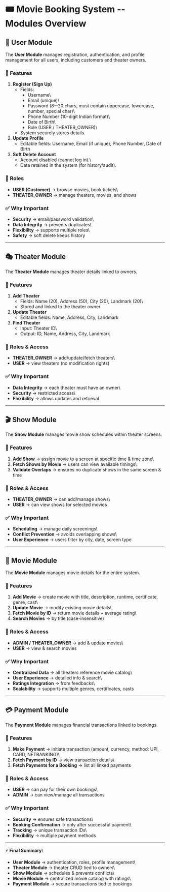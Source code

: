 # 🎟️ Movie Booking System -- Modules Overview

## 👤 User Module

The **User Module** manages registration, authentication, and profile
management for all users, including customers and theater owners.

### 🔹 Features

1.  **Register (Sign Up)**
    -   Fields:
        -   Username\
        -   Email (unique)\
        -   Password (8--20 chars, must contain uppercase, lowercase,
            number, special char)\
        -   Phone Number (10-digit Indian format)\
        -   Date of Birth\
        -   Role (USER / THEATER_OWNER)\
    -   System securely stores details.
2.  **Update Profile**
    -   Editable fields: Username, Email (if unique), Phone Number, Date
        of Birth
3.  **Soft Delete Account**
    -   Account disabled (cannot log in).\
    -   Data retained in the system (for history/audit).

### 🔹 Roles

-   **USER (Customer)** → browse movies, book tickets\
-   **THEATER_OWNER** → manage theaters, movies, and shows

### ✅ Why Important

-   **Security** → email/password validation\
-   **Data Integrity** → prevents duplicates\
-   **Flexibility** → supports multiple roles\
-   **Safety** → soft delete keeps history

------------------------------------------------------------------------

## 🎭 Theater Module

The **Theater Module** manages theater details linked to owners.

### 🔹 Features

1.  **Add Theater**
    -   Fields: Name (20), Address (50), City (20), Landmark (20)\
    -   Stored and linked to the theater owner
2.  **Update Theater**
    -   Editable fields: Name, Address, City, Landmark
3.  **Find Theater**
    -   Input: Theater ID\
    -   Output: ID, Name, Address, City, Landmark

### 🔹 Roles & Access

-   **THEATER_OWNER** → add/update/fetch theaters\
-   **USER** → view theaters (no modification rights)

### ✅ Why Important

-   **Data Integrity** → each theater must have an owner\
-   **Security** → restricted access\
-   **Flexibility** → allows updates and retrieval

------------------------------------------------------------------------

## 🎬 Show Module

The **Show Module** manages movie show schedules within theater screens.

### 🔹 Features

1.  **Add Show** → assign movie to a screen at specific time & time
    zone\
2.  **Fetch Shows by Movie** → users can view available timings\
3.  **Validate Overlaps** → ensures no duplicate shows in the same
    screen & time

### 🔹 Roles & Access

-   **THEATER_OWNER** → can add/manage shows\
-   **USER** → can view shows for selected movies

### ✅ Why Important

-   **Scheduling** → manage daily screenings\
-   **Conflict Prevention** → avoids overlapping shows\
-   **User Experience** → users filter by city, date, screen type

------------------------------------------------------------------------

## 🎥 Movie Module

The **Movie Module** manages movie details for the entire system.

### 🔹 Features

1.  **Add Movie** → create movie with title, description, runtime,
    certificate, genre, cast\
2.  **Update Movie** → modify existing movie details\
3.  **Fetch Movie by ID** → return movie details + average rating\
4.  **Search Movies** → by title (case-insensitive)

### 🔹 Roles & Access

-   **ADMIN / THEATER_OWNER** → add & update movies\
-   **USER** → view & search movies

### ✅ Why Important

-   **Centralized Data** → all theaters reference movie catalog\
-   **User Experience** → detailed info & search\
-   **Ratings Integration** → from feedbacks\
-   **Scalability** → supports multiple genres, certificates, casts

------------------------------------------------------------------------

## 💳 Payment Module

The **Payment Module** manages financial transactions linked to
bookings.

### 🔹 Features

1.  **Make Payment** → initiate transaction (amount, currency, method:
    UPI, CARD, NETBANKING)\
2.  **Fetch Payment by ID** → view transaction details\
3.  **Fetch Payments for a Booking** → list all linked payments

### 🔹 Roles & Access

-   **USER** → can pay for their own bookings\
-   **ADMIN** → can view/manage all transactions

### ✅ Why Important

-   **Security** → ensures safe transactions\
-   **Booking Confirmation** → only after successful payment\
-   **Tracking** → unique transaction IDs\
-   **Flexibility** → multiple payment methods

------------------------------------------------------------------------

⚡ **Final Summary**\
- **User Module** → authentication, roles, profile management\
- **Theater Module** → theater CRUD tied to owners\
- **Show Module** → schedules & prevents conflicts\
- **Movie Module** → centralized movie catalog with ratings\
- **Payment Module** → secure transactions tied to bookings
